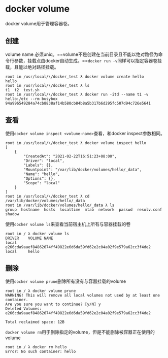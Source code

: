 # docker volume

docker volume用于管理容器卷。

## 创建

volume name 必须uniq。==volume不是创建在当前目录且不能以绝对路径为命令行参数，挂载点由docker自动生成。==`docker run -v`同样可以指定容器卷挂载，且能以绝对路径挂载。 

```
root in /usr/local/\/docker_test λ docker volume create hello
hello
root in /usr/local/\/docker_test λ ls
t1  t2  test.sh
root in /usr/local/\/docker_test λ docker run -itd --name t1 -v hello:/etc --rm busybox
94a996549284a74cb8838af14b580cb84b8a5b317b6d295fc507d94c726e5641
```

## 查看

使用`docker volume inspect <volume-name>`查看，和docker inspect参数相同。

```
root in /usr/local/\/docker_test λ docker volume inspect hello
[
    {
        "CreatedAt": "2021-02-22T16:51:23+08:00",
        "Driver": "local",
        "Labels": {},
        "Mountpoint": "/var/lib/docker/volumes/hello/_data",
        "Name": "hello",
        "Options": {},
        "Scope": "local"
    }
]
root in /usr/local/\/docker_test λ cd /var/lib/docker/volumes/hello/_data
root in /var/lib/docker/volumes/hello/_data λ ls
group  hostname  hosts  localtime  mtab  network  passwd  resolv.conf  shadow
```

使用`docker volume ls`来查看当前宿主机上所有与容器挂载的卷

```
root in / λ docker volume ls
DRIVER    VOLUME NAME
local     e266cda9aaef84862674ff49822e6d6da59fd62e2c04a02f9e579a62cc3f4de2
local     hello
```

## 删除

使用`docker volume prune`删除所有没有与容器挂载的volume

```
root in / λ docker volume prune
WARNING! This will remove all local volumes not used by at least one container.
Are you sure you want to continue? [y/N] y
Deleted Volumes:
e266cda9aaef84862674ff49822e6d6da59fd62e2c04a02f9e579a62cc3f4de2

Total reclaimed space: 12B
```

`docker volume rm`用于删除指定的volume，但是不能删除被容器正在使用的volume

```
root in / λ docker rm hello
Error: No such container: hello
```

